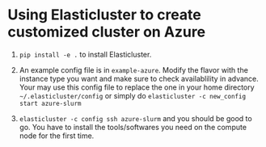 # Using Elasticluster to create customized cluster on Azure

1. `pip install -e .` to install Elasticluster.

2. An example config file is in `example-azure`. Modify the flavor with the instance type you want and make sure to check availablility in advance. Your may use this config file to replace the one in your home directory `~/.elasticluster/config` or simply do `elasticluster -c new_config start azure-slurm`

3. `elasticluster -c config ssh azure-slurm` and you should be good to go. You have to install the tools/softwares you need on the compute node for the first time.
